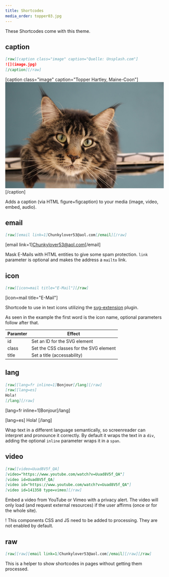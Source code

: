 ```yaml
---
title: Shortcodes
media_order: topper03.jpg
---
```


These Shortcodes come with this theme.

## caption

```md
[raw][caption class="image" caption="Quelle: Unsplash.com"]
![](image.jpg)
[/caption][/raw]
```

[caption class="image" caption="Topper Hartley, Maine-Coon"]
![](topper03.jpg)
[/caption]

Adds a caption (via HTML figure+figcaption) to your media (image, video, embed, audio).

## email

```md
[raw][email link=1]Chunkylover53@aol.com[/email][/raw]
```

[email link=1]Chunkylover53@aol.com[/email]

Mask E-Mails with HTML entities to give some spam protection. `link` parameter is optional and makes the address a `mailto` link.


## icon

```md
[raw][icon=mail title="E-Mail"][/raw]
```

[icon=mail title="E-Mail"]

Shortcode to use in text icons utilizing the [svg-extension](https://github.com/bitstarr/grav-plugin-svg-extension) plugin.

As seen in the example the first word is the icon name, optional parameters follow after that.

| Paramter | Effect |
| --- | --- |
| id | Set an ID for the SVG element |
| class | Set the CSS classes for the SVG element |
| title | Set a title (accessability) |


## lang

```md
[raw][lang=fr inline=1]Bonjour[/lang][/raw]
[raw][lang=es]
Hola!
[/lang][/raw]
```

[lang=fr inline=1]Bonjour[/lang]

[lang=es]
Hola!
[/lang]

Wrap text in a different language semantically, so screenreader can interpret and pronounce it correctly. By default it wraps the text in a `div`, adding the optional `inline` parameter wraps it in a `span`.

## video

```md
[raw][video=Uuad8V5f_QA]
[video="https://www.youtube.com/watch?v=Uuad8V5f_QA"]
[video id=Uuad8V5f_QA]
[video id="https://www.youtube.com/watch?v=Uuad8V5f_QA"]
[video id=141358 type=vimeo][/raw]
```

<!-- [video="https://www.youtube.com/watch?v=OrSAkcewEKw"] -->

Embed a video from YouTube or Vimeo with a privacy alert. The video will only load (and request external resources) if the user affirms (once or for the whole site).

! This components CSS and JS need to be added to processing. They are not enabled by default.

## raw

```md
[raw][raw][email link=1]Chunkylover53@aol.com[/email][/raw][/raw]
```

This is a helper to show shortcodes in pages without getting them processed.
